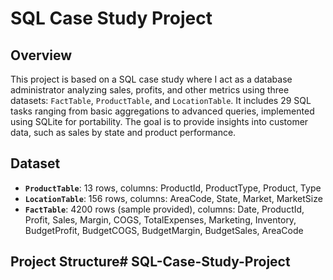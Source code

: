 # SQL Case Study Project

## Overview
This project is based on a SQL case study where I act as a database administrator analyzing sales, profits, and other metrics using three datasets: `FactTable`, `ProductTable`, and `LocationTable`. It includes 29 SQL tasks ranging from basic aggregations to advanced queries, implemented using SQLite for portability. The goal is to provide insights into customer data, such as sales by state and product performance.

## Dataset
- **`ProductTable`**: 13 rows, columns: ProductId, ProductType, Product, Type
- **`LocationTable`**: 156 rows, columns: AreaCode, State, Market, MarketSize
- **`FactTable`**: 4200 rows (sample provided), columns: Date, ProductId, Profit, Sales, Margin, COGS, TotalExpenses, Marketing, Inventory, BudgetProfit, BudgetCOGS, BudgetMargin, BudgetSales, AreaCode

## Project Structure# SQL-Case-Study-Project

